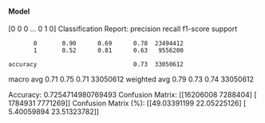 #### Model
[0 0 0 ... 0 1 0]
Classification Report:
              precision    recall  f1-score   support

           0       0.90      0.69      0.78  23494412
           1       0.52      0.81      0.63   9556200

    accuracy                           0.73  33050612
   macro avg       0.71      0.75      0.71  33050612
weighted avg       0.79      0.73      0.74  33050612

Accuracy: 0.7254714980769493
Confusion Matrix:
[[16206008  7288404]
 [ 1784931  7771269]]
Confusion Matrix (%):
[[49.03391199 22.05225126]
 [ 5.40059894 23.51323782]]
